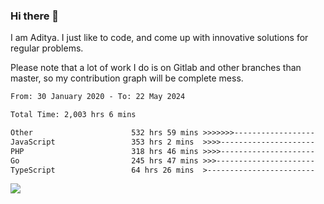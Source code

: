 ### Hi there 👋

I am Aditya. I just like to code, and come up with innovative solutions for regular problems.

Please note that a lot of work I do is on Gitlab and other branches than master, so my contribution graph will be complete mess.

<!--START_SECTION:waka-->

```txt
From: 30 January 2020 - To: 22 May 2024

Total Time: 2,003 hrs 6 mins

Other                      532 hrs 59 mins >>>>>>>------------------   26.61 %
JavaScript                 353 hrs 2 mins  >>>>---------------------   17.62 %
PHP                        318 hrs 46 mins >>>>---------------------   15.91 %
Go                         245 hrs 47 mins >>>----------------------   12.27 %
TypeScript                 64 hrs 26 mins  >------------------------   03.22 %
```

<!--END_SECTION:waka-->

![](https://komarev.com/ghpvc/?username=BrainBuzzer)
